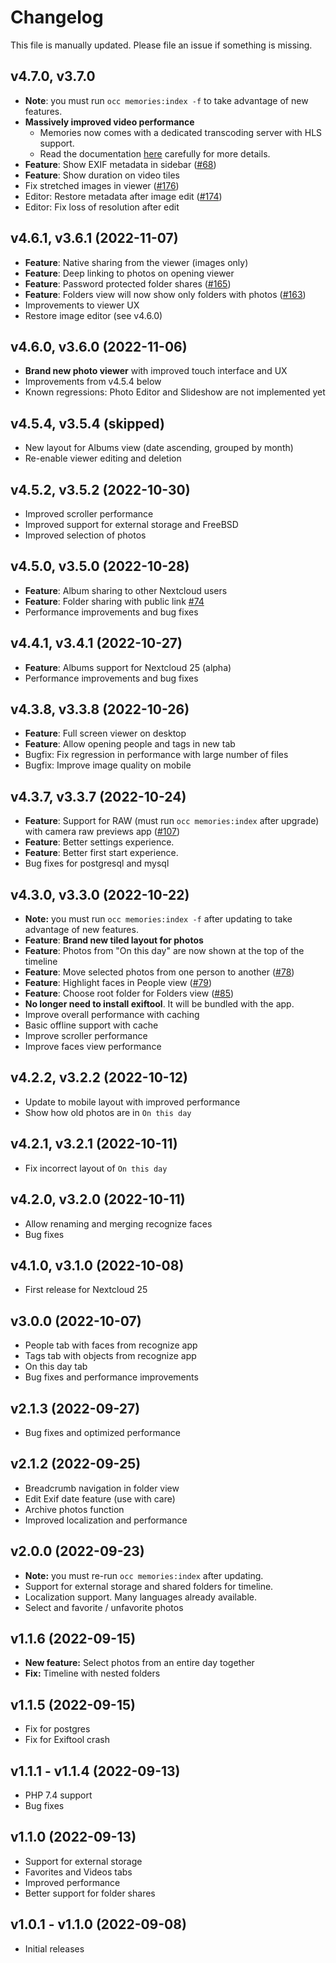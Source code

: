 # Changelog

This file is manually updated. Please file an issue if something is missing.

## v4.7.0, v3.7.0

- **Note**: you must run `occ memories:index -f` to take advantage of new features.
- **Massively improved video performance**
  - Memories now comes with a dedicated transcoding server with HLS support.
  - Read the documentation [here](https://github.com/pulsejet/memories/wiki/Configuration#video-transcoding) carefully for more details.
- **Feature**: Show EXIF metadata in sidebar ([#68](https://github.com/pulsejet/memories/issues/68))
- **Feature**: Show duration on video tiles
- Fix stretched images in viewer ([#176](https://github.com/pulsejet/memories/issues/176))
- Editor: Restore metadata after image edit ([#174](https://github.com/pulsejet/memories/issues/174))
- Editor: Fix loss of resolution after edit

## v4.6.1, v3.6.1 (2022-11-07)

- **Feature**: Native sharing from the viewer (images only)
- **Feature**: Deep linking to photos on opening viewer
- **Feature**: Password protected folder shares ([#165](https://github.com/pulsejet/memories/issues/165))
- **Feature**: Folders view will now show only folders with photos ([#163](https://github.com/pulsejet/memories/issues/163))
- Improvements to viewer UX
- Restore image editor (see v4.6.0)

## v4.6.0, v3.6.0 (2022-11-06)

- **Brand new photo viewer** with improved touch interface and UX
- Improvements from v4.5.4 below
- Known regressions: Photo Editor and Slideshow are not implemented yet

## v4.5.4, v3.5.4 (skipped)

- New layout for Albums view (date ascending, grouped by month)
- Re-enable viewer editing and deletion

## v4.5.2, v3.5.2 (2022-10-30)

- Improved scroller performance
- Improved support for external storage and FreeBSD
- Improved selection of photos

## v4.5.0, v3.5.0 (2022-10-28)

- **Feature**: Album sharing to other Nextcloud users
- **Feature**: Folder sharing with public link [#74](https://github.com/pulsejet/memories/issues/74)
- Performance improvements and bug fixes

## v4.4.1, v3.4.1 (2022-10-27)

- **Feature**: Albums support for Nextcloud 25 (alpha)
- Performance improvements and bug fixes

## v4.3.8, v3.3.8 (2022-10-26)

- **Feature**: Full screen viewer on desktop
- **Feature**: Allow opening people and tags in new tab
- Bugfix: Fix regression in performance with large number of files
- Bugfix: Improve image quality on mobile

## v4.3.7, v3.3.7 (2022-10-24)

- **Feature**: Support for RAW (must run `occ memories:index` after upgrade) with camera raw previews app ([#107](https://github.com/pulsejet/memories/issues/107))
- **Feature**: Better settings experience.
- **Feature**: Better first start experience.
- Bug fixes for postgresql and mysql

## v4.3.0, v3.3.0 (2022-10-22)

- **Note:** you must run `occ memories:index -f` after updating to take advantage of new features.
- **Feature**: **Brand new tiled layout for photos**
- **Feature**: Photos from "On this day" are now shown at the top of the timeline
- **Feature**: Move selected photos from one person to another ([#78](https://github.com/pulsejet/memories/issues/78))
- **Feature**: Highlight faces in People view ([#79](https://github.com/pulsejet/memories/issues/79))
- **Feature**: Choose root folder for Folders view ([#85](https://github.com/pulsejet/memories/issues/85))
- **No longer need to install exiftool**. It will be bundled with the app.
- Improve overall performance with caching
- Basic offline support with cache
- Improve scroller performance
- Improve faces view performance

## v4.2.2, v3.2.2 (2022-10-12)

- Update to mobile layout with improved performance
- Show how old photos are in `On this day`

## v4.2.1, v3.2.1 (2022-10-11)

- Fix incorrect layout of `On this day`

## v4.2.0, v3.2.0 (2022-10-11)

- Allow renaming and merging recognize faces
- Bug fixes

## v4.1.0, v3.1.0 (2022-10-08)

- First release for Nextcloud 25

## v3.0.0 (2022-10-07)

- People tab with faces from recognize app
- Tags tab with objects from recognize app
- On this day tab
- Bug fixes and performance improvements

## v2.1.3 (2022-09-27)

- Bug fixes and optimized performance

## v2.1.2 (2022-09-25)

- Breadcrumb navigation in folder view
- Edit Exif date feature (use with care)
- Archive photos function
- Improved localization and performance

## v2.0.0 (2022-09-23)

- **Note:** you must re-run `occ memories:index` after updating.
- Support for external storage and shared folders for timeline.
- Localization support. Many languages already available.
- Select and favorite / unfavorite photos

## v1.1.6 (2022-09-15)

- **New feature:** Select photos from an entire day together
- **Fix:** Timeline with nested folders

## v1.1.5 (2022-09-15)

- Fix for postgres
- Fix for Exiftool crash

## v1.1.1 - v1.1.4 (2022-09-13)

- PHP 7.4 support
- Bug fixes

## v1.1.0 (2022-09-13)

- Support for external storage
- Favorites and Videos tabs
- Improved performance
- Better support for folder shares

## v1.0.1 - v1.1.0 (2022-09-08)

- Initial releases
